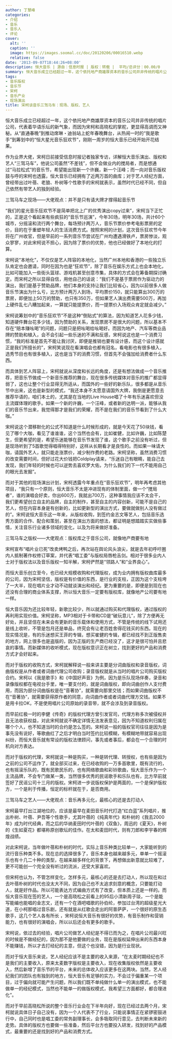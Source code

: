 ```yaml
---
author: 丁慧峰
categories:
- 介绍
- 音乐
- 音乐人
- 评论
cover:
  alt: ''
  caption: ''
  image: https://images.soomal.cc/doc/20120206/00016510.webp
  relative: false
date: '2013-09-07T18:44:26+08:00'
description: 恒大音乐 | 源自：信息时报 | 版权：转载 |  平均/总评分：00.00/0
summary: 恒大音乐成立已经超过一年，这个依托地产商雄厚资本的音乐公司并非传统的唱片公司，代表着华语乐坛的新气象，而因为宋柯和高晓松的掌舵，更显得高调而又神秘。从“直通春晚”到推动席琳・迪翁站上蛇年春晚舞台，从热闹一时的“我是歌手”到筹划中的“恒大星光音乐狂欢节”，刚刚一周岁的恒大音乐已经开始开花结果……
tags:
- 音乐版权
- 音乐节
- 宋柯
- 音乐产业
- 现场演出
title: 宋柯谈音乐三驾马车：现场、版权、艺人
---
```


恒大音乐成立已经超过一年，这个依托地产商雄厚资本的音乐公司并非传统的唱片公司，代表着华语乐坛的新气象，而因为宋柯和高晓松的掌舵，更显得高调而又神秘。从“直通春晚”到推动席琳・迪翁站上蛇年春晚舞台，从热闹一时的“我是歌手”到筹划中的“恒大星光音乐狂欢节”，刚刚一周岁的恒大音乐已经开始开花结果。

作为业界大佬，宋柯日前接受信息时报记者独家专访，详解恒大音乐演出、版权和艺人“三驾马车”，他说公司虽然“不差钱”，但不会做业内的搅局者，而是想通过“马拉松式”的音乐节，希望能出现新一个许巍，新一个汪峰；而一向对音乐版权鼓与呼的宋柯也透露，恒大音乐已经拥有了近两万首的曲库；对于艺人经纪方面，曾经带出过叶蓓、老狼、朴树等个性歌手的宋柯就表示，虽然时代已经不同，但自己依然有带艺人的独到经验。

三驾马车之现场――大佬观点：并不是只有请大牌才撑得起音乐节 

“我们的星光音乐狂欢节不是简单把北上广的优秀演出copy过来”，宋柯当下正忙的，正是这个看起来有些疯狂的“音乐节巡演”，今年30场，明年30场，共计60个城市，分摇滚和流行两个舞台，每场预计两万人，音乐节票价参考电影票房的定价，目的在于重塑年轻人的生活消费方式。按照宋柯的计划，这次音乐狂欢节今年将在广州收官，但是早前的一系列音乐节尝试在广州均遭遇滑铁卢，票房惨淡，观众寥寥，对此宋柯说不担心，因为除了票价的优势，他也已经做好了本地化的打算。

宋柯说“本地化”，不仅仅是艺人阵容的本地化，当然广州本地和香港的一些独立乐队肯定也会邀请，同时在因为也是“狂欢节”，除了音乐在娱乐方式上也会本地化，比如可能加入一些街头篮球、游戏机甚至创意市集，具体的方式会在筹备期探讨确定。而宋柯之所以显得自信，用他自己的话说：“我们不是基于票房作为驱动力的演出，我们是基于赞助品牌，他们本身的支持让我们比较省心，因为以前很多人做音乐节演出为什么亏，比方预计两万人到场，平均票价150，就只能算出300万的票房，即便加上50万的赞助，也只有350万，但如果艺人演出费需要500万，再加上硬件乱七八糟加起来，一算就只能提票价，而一提票价入场观众肯定就会减少。” 

宋柯说筹划中的“音乐狂欢节”不是这种“倒贴式”的算法，因为知道艺人花多少钱，知道硬件舞台花多少钱，因为赞助的关系，发现票房不是很大的问题，所以基本不存在“赔本赚吆喝”的问题，问题只是把吆喝给吆喝好。而因为地产、汽车等商业品牌的赞助和植入，会不会引起一些乐迷的不满和反感，宋柯说这也是一个消费习惯，“我的标准是首先不能让我讨厌，即便是推销也要有设计感，而这个设计感就正是我们所擅长的”，宋柯笑说现在看演唱会也都有冠名，看电影也有很多植入，选秀节目也有很多植入，这也是当下的消费习惯，但首先不会强加给消费者什么东西。 

而具体到艺人阵容上，宋柯就说从深度和长远的角度，还是有想法做成一个音乐推荐，把音乐节做成一个新音乐推荐的舞台，现在很多传统媒体对音乐的推广都显得弱了，这也让整个行业显得无所适从，而国外的一些好的新乐队，很多都是从音乐节中出来，这也是新型的模式，“我还本身不太愿意请国外大牌，我倒是更愿意去推荐华语的，咱们本土的，尤其是在当地的Live House唱了十年有乐迷喜欢但没主流媒体理的歌手。如果一个新的许巍，一个汪峰，或者新的达明一派，能够从我们的音乐节出来，我觉得那才是我们的荣耀，而不是在我们的音乐节看到了什么大咖。” 

宋柯说这个潜移默化的公式不知道是什么时候形成的，就是今天花了50块钱，看见了哪个大咖，看见了谁谁谁，这个当然也会有，比如崔健，比如许巍，比如陈楚生，但更希望的是，希望乐迷能够在音乐节发现了谁，这个歌手之前没有听过，但是现场听到了5首歌觉得唱得特别好，这样从长期看才是良性的。而如果一味请大咖，请国外艺人，就只能走涨票价，减少制作费的老路。宋柯坚称，虽然消费习惯的改变需要时间，但好过花大价钱把Coldplay请来，“乐迷自己有眼睛，能自己去发现，我们年轻的时候也可以逆势去喜欢罗大佑，为什么我们的下一代不能用自己的眼光去发掘”。 

而对于其他的现场演出计划，宋柯透露今年重点在“音乐狂欢节”，明年再考虑其他项目，“我只有一个原则，恒大音乐不太是冲进现有的体制里面，做一个“搅局者”，谁的演唱会好卖，你出600万，我就出700万，这种事情我应该不太会干，我们更希望创立自主的品牌，自主的制作，甚至自主的内容创新，可能不是自己的艺人，但在内容本身是有创新的，比如更新型的演出方式，要做就做别人没有做过的”。宋柯说恒大音乐这一年来，从版权收购，到签约金志文等艺人，包括音乐选秀方面的合作、配合和策划，甚至在演出方面的想法，都证明是想踏踏实实做些事情，关注音乐行业诸多领域的变化，以及为将来做好准备。 

三驾马车之版权――大佬观点：版权库之于音乐公司，就像地产商要有地 

宋柯宣布“唱片业已死”改卖烤鸭之后，再次站在舆论风头浪尖，就是去年初呼吁圈内人抵制著作权修订草案，并代表“唱工委”与版权局唇枪舌剑。相对于很多业内人士对于版权法以及音乐版权一知半解，宋柯俨然是“领路人”和“业界良心”。 

而恒大音乐创立至今，也已经大规模收购和代理版权，成为业内拥有版权曲库最多的公司，因为宋柯坚信，版权是有价值的东西，是行业的支柱，正因为这个支柱垮了一大半，现在唱片业才动不动就谈演出和经纪。更为重要的是，即便是到现在也还没有合理的商业体系支撑，所以恒大音乐一定要有版权库，就像地产公司要有地一样。 

恒大音乐因为还比较年轻，新歌比较少，所以就通过购买和代理版权，通过版权的再利用实现价值。宋柯坚称，MP3相对于卡带和CD是“破玩意儿”，除了方便再无好处，并且坚信在未来会有更新的音乐载体和使用方式，不管是传统的线下试用还是线上收听，不管是包月还是单品，终究会有让老百姓舍得花钱买的东西。现在的现实情况是，有的乐迷想买王菲的专辑，想买崔健的专辑，都已经找不到正版售卖的地方，网上很多也是盗版的，因为正版的生产商已经没了，这才是很可怕并且悲哀的事情。而新媒体的收听模式，现在版权意识正在树立，找到更好的产品和消费方式才会好起来。 

而对于版权的收购方式，宋柯就解释说一般来讲主要是分词曲版权和录音版权，词曲版权是从作者或者词曲代理公司收购；录音版权就是从当时的唱片公司购买版权合约。宋柯以《我是歌手》和《中国好声音》为例，因为是乐队现场伴奏，录音和录像版权都在电视台手里，唯一要支付的，就是词曲版权，即向词曲创作人支付费用，而因为部分词曲版权是在“音著协”，就需要向那里交钱；而如果词曲版权不在“音著协”，就需要获得原作者的同意，向词曲作者或者词曲代理方交钱。如果不是用卡拉OK，不是使用唱片公司原始的录音带，就不会涉及到录音版权。 

而早前红极一时的李健《传奇》的版权代理方曾引发官司，代理方称多次被侵权并且无法收获权益，对此宋柯就说不确定详情无法发表意见，因为不知道权利归属在哪个个人，也不知道当时的合约是怎么签的。宋柯说一般的版权官司往往是因为是事先没有说好，等歌曲红了之后才明白当时签约比较模糊，有模糊地带就容易出现纠纷，而恒大音乐就有常设的版权法律顾问，事先或者事后，都会在一个合理的时机向对方表达。 

而对于版权的代理，宋柯就说一种是购买，一种是转代理、转授权，也有些是因为之前的公司不运作了，就全部买过来，在已经收购的一万多首歌里，既有流行的，也有摇滚乐队的，既有民歌民乐的，也有网络歌曲和彩铃歌曲，恒大音乐作为一个主流品牌，不会专门做某一类，当然很多优秀的民谣歌手和乐队也有，比方早前就签好了民谣公司十三月的版权。宋柯进一步说版权保护是两面的，一个是保护版权方，一个是利于传播，恒定的标杆就在于，是否商用。 

三驾马车之艺人――大佬观点：音乐再多元化，最核心的还是去打动人 

宋柯最早打出江湖地位的，应该是最早在麦田音乐时代打造“红白蓝”系列唱片，推出朴树、叶蓓、尹吾等个性歌手，尤其叶蓓的《纯真年代》和朴树的《我去2000年》成为时代经典，而之后的华纳麦田时代叶蓓的《双鱼》，周迅的《夏天》，朴树的《生如夏花》都堪称原创歌坛的佳作。在太和麦田时代，则有刀郎和李宇春的辉煌战绩。 

对此宋柯说，当年做叶蓓和朴树的时代，实际上音乐种类比较单一，大家能听到的流行音乐种类不多。现在总的选择很多了，音乐本身也越来越多元，单单一个摇滚乐也有十几二十种的类型，在越来越多样化的背景下，再想做出新意就比较难了，更不可能创一个完全没有听过的流派，还受大家喜欢。 

但宋柯也认为，不管怎样变化，怎样多元，最核心的还是去打动人，所以现在和过去叶蓓朴树的时代也没太大不同，因为自己也不太追求刻意的概念，只要能打动人，就是好作品。所以可能表达方式编曲方式有了改变，但本质上还是一样的。而恒大音乐现在签的艺人，一个是高晓松之前看上的95后小清新周子琰，一个是能写能编也能唱的金志文，还有一个在酒吧唱歌的孙伯纶，参加过台湾的超级星光大道，在小柯那唱过音乐剧，还有就是从红歌会走出的阿普萨萨，一个很好的原生态歌手，这几个艺人各有所长 ，宋柯说恒大音乐有很好的优势，有音乐制作和营销能力，也有很好的演唱会，所以以后还会有更多的歌手。 

宋柯说，依过去的经验，唱片公司做艺人经纪是不得已而为之，在唱片公司最兴旺的时候是不做经纪的，因为那不是他要做的业务，现在是版权延伸出来的东西本身不能赚钱，所以才去打经纪的主意，但这个也没错，因为是行业现状。 

而对于恒大音乐来说，艺人经纪应该不是主要的收入来源，“在太麦时期经纪也不是我们的主要收入，原来太麦数字版权是主要收入，现在收集版权依然是主要收入，然后新增了音乐节的平台，未来的总体收入应该更多在这两块。当然，艺人经纪我们的团队也有独到的地方，恒大音乐有足够的实力，不会过于偏重某一个项目，过于偏向就可能产生问题，所以我们既不单纯做什么单一的演出模式，也不能做单一的经纪模式，当然也不能单一的做版权模式，我希望三方面都好，都合理进化”。 

而对于早前高晓松所说的整个音乐行业会在下半年向好，现在已经过去两个月，宋柯就说具体日子自己没有，因为一个人代表不了行业，只能说事情正在紧锣密鼓进行中，自己同时也是唱工委的常务副理事长，会多吸取同行意见，去判断未来新的走势。具体的版权方也要做一些准备，然后平台方也要投入研发，找到好的产品模式，最重要的还是找到好的产品和消费方式。